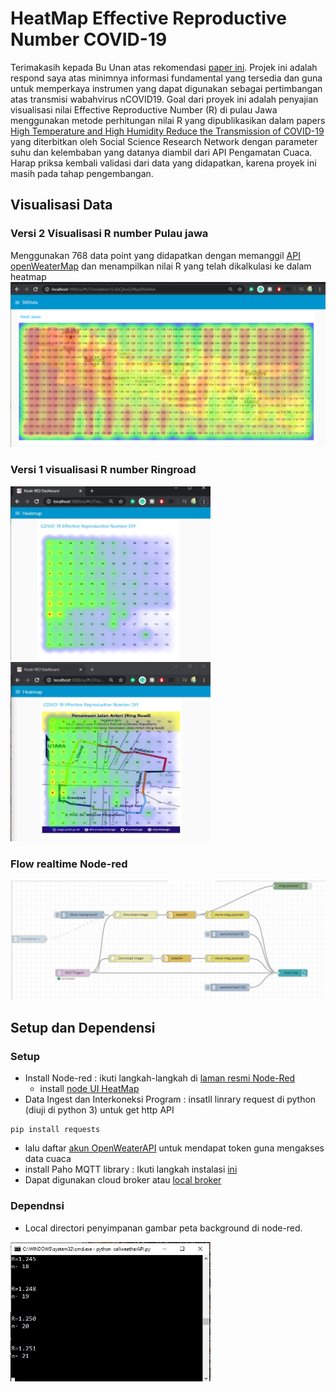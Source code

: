 # HeatMap Effective Reproductive Number COVID-19
Terimakasih kepada Bu Unan atas rekomendasi [paper ini](https://papers.ssrn.com/sol3/papers.cfm?abstract_id=3551767). Projek ini adalah respond saya atas minimnya informasi fundamental yang tersedia dan guna untuk memperkaya instrumen yang dapat digunakan sebagai pertimbangan atas transmisi wabahvirus nCOVID19. Goal dari proyek ini adalah penyajian visualisasi nilai Effective Reproductive Number (R) di pulau Jawa menggunakan metode perhitungan nilai R yang dipublikasikan dalam papers [High Temperature and High Humidity Reduce the Transmission of COVID-19](https://papers.ssrn.com/sol3/papers.cfm?abstract_id=3551767) yang diterbitkan oleh Social Science Research Network dengan parameter suhu dan kelembaban yang datanya diambil dari API Pengamatan Cuaca. Harap priksa kembali validasi dari data yang didapatkan, karena proyek ini masih pada tahap pengembangan.

## Visualisasi Data
### Versi 2 Visualisasi R number Pulau jawa
Menggunakan 768 data point yang didapatkan dengan memanggil [API openWeaterMap](https://openweathermap.org/current) dan menampilkan nilai R yang telah dikalkulasi ke dalam heatmap
<img src= https://github.com/wimbuhAdi/HeatMapCOVID-19-Effective-Reproductive-Number-DIY/blob/master/Node-red%20HeatMap%20Visualizer/heatMapJawa.jpg>

### Versi 1 visualisasi R number Ringroad
<img src= https://github.com/wimbuhAdi/HeatMapCOVID-19-Effective-Reproductive-Number-DIY/blob/master/Node-red%20HeatMap%20Visualizer/ringRoadheatMap.jpg width="320">   <img src= https://github.com/wimbuhAdi/HeatMapCOVID-19-Effective-Reproductive-Number-DIY/blob/master/Node-red%20HeatMap%20Visualizer/With%20Background%20Ring%20Road%20heatMap.jpg width="320">

### Flow realtime Node-red
<img src=https://github.com/wimbuhAdi/HeatMapCOVID-19-Effective-Reproductive-Number-DIY/blob/master/Node-red%20HeatMap%20Visualizer/flow_heatmap.jpg width="720">

## Setup dan Dependensi
### Setup
* Install Node-red : ikuti langkah-langkah di [laman resmi Node-Red](https://nodered.org/docs/getting-started/windows)
  * install [node UI HeatMap](https://flows.nodered.org/node/node-red-contrib-ui-heatmap)
* Data Ingest dan Interkoneksi Program : insatll linrary request di python (diuji di python 3) untuk get http API
```
pip install requests
```
  * lalu daftar [akun OpenWeaterAPI](https://openweathermap.org/) untuk mendapat token guna mengakses data cuaca
* install Paho MQTT library :
Ikuti langkah instalasi [ini](https://mosquitto.org/blog/2013/12/paho-mqtt-python-client/)
* Dapat digunakan cloud broker atau [local broker](http://www.steves-internet-guide.com/install-mosquitto-broker/)
### Dependnsi
* Local directori penyimpanan gambar peta background di node-red. 
<img src=https://github.com/wimbuhAdi/HeatMapCOVID-19-Effective-Reproductive-Number-DIY/blob/master/Node-red%20HeatMap%20Visualizer/dataPULL.jpg width="320">
